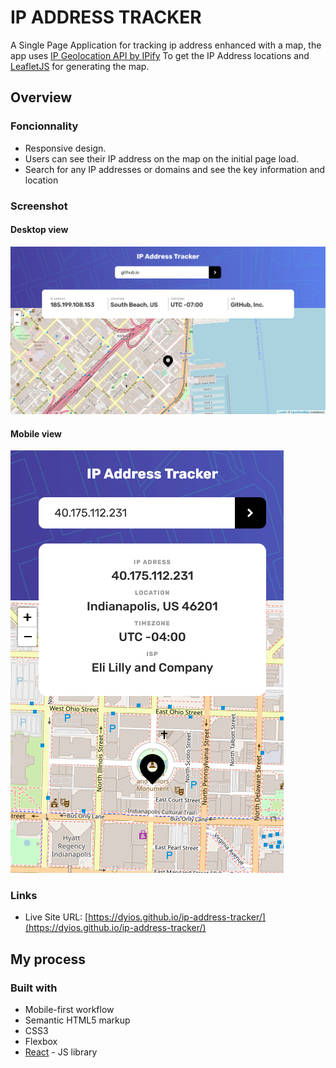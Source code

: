 # IP ADDRESS TRACKER

A Single Page Application for tracking ip address enhanced with a map,
the app uses [IP Geolocation API by IPify](https://geo.ipify.org/) To get the IP Address locations
and [LeafletJS](https://leafletjs.com/) for generating the map.

## Overview

### Foncionnality

- Responsive design.
- Users can see their IP address on the map on the initial page load.
- Search for any IP addresses or domains and see the key information and location

### Screenshot

#### Desktop view
![desktop-view](./screenshots/desktop-view.png)

#### Mobile view
![mobile-view](./screenshots/mobile-view.png)

### Links

- Live Site URL: [https://dyios.github.io/ip-address-tracker/](https://dyios.github.io/ip-address-tracker/)

## My process

### Built with

- Mobile-first workflow
- Semantic HTML5 markup
- CSS3
- Flexbox
- [React](https://reactjs.org/) - JS library